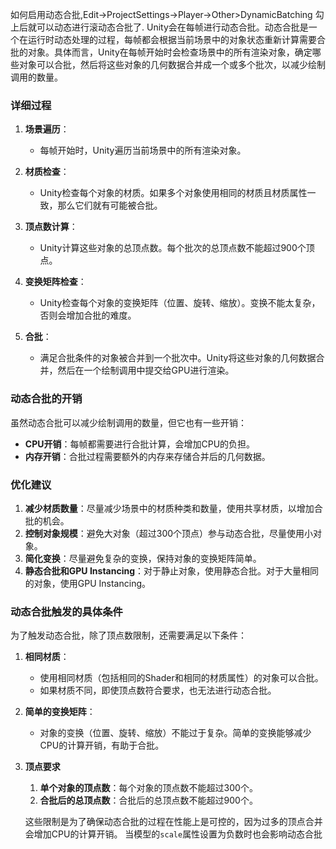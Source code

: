 如何启用动态合批,Edit->ProjectSettings->Player->Other>DynamicBatching 勾上后就可以动态进行滚动态合批了.
Unity会在每帧进行动态合批。动态合批是一个在运行时动态处理的过程，每帧都会根据当前场景中的对象状态重新计算需要合批的对象。具体而言，Unity在每帧开始时会检查场景中的所有渲染对象，确定哪些对象可以合批，然后将这些对象的几何数据合并成一个或多个批次，以减少绘制调用的数量。


### 详细过程

1. **场景遍历**：
    
    - 每帧开始时，Unity遍历当前场景中的所有渲染对象。
2. **材质检查**：
    
    - Unity检查每个对象的材质。如果多个对象使用相同的材质且材质属性一致，那么它们就有可能被合批。
3. **顶点数计算**：
    
    - Unity计算这些对象的总顶点数。每个批次的总顶点数不能超过900个顶点。
4. **变换矩阵检查**：
    
    - Unity检查每个对象的变换矩阵（位置、旋转、缩放）。变换不能太复杂，否则会增加合批的难度。
5. **合批**：
    
    - 满足合批条件的对象被合并到一个批次中。Unity将这些对象的几何数据合并，然后在一个绘制调用中提交给GPU进行渲染。

### 动态合批的开销

虽然动态合批可以减少绘制调用的数量，但它也有一些开销：

- **CPU开销**：每帧都需要进行合批计算，会增加CPU的负担。
- **内存开销**：合批过程需要额外的内存来存储合并后的几何数据。

### 优化建议

1. **减少材质数量**：尽量减少场景中的材质种类和数量，使用共享材质，以增加合批的机会。
2. **控制对象规模**：避免大对象（超过300个顶点）参与动态合批，尽量使用小对象。
3. **简化变换**：尽量避免复杂的变换，保持对象的变换矩阵简单。
4. **静态合批和GPU Instancing**：对于静止对象，使用静态合批。对于大量相同的对象，使用GPU Instancing。
### 动态合批触发的具体条件

为了触发动态合批，除了顶点数限制，还需要满足以下条件：

1. **相同材质**：
    
    - 使用相同材质（包括相同的Shader和相同的材质属性）的对象可以合批。
    - 如果材质不同，即使顶点数符合要求，也无法进行动态合批。
2. **简单的变换矩阵**：
    
    - 对象的变换（位置、旋转、缩放）不能过于复杂。简单的变换能够减少CPU的计算开销，有助于合批。
3. **顶点要求**
	  1. **单个对象的顶点数**：每个对象的顶点数不能超过300个。
	  2. **合批后的总顶点数**：合批后的总顶点数不能超过900个。
	
	这些限制是为了确保动态合批的过程在性能上是可控的，因为过多的顶点合并会增加CPU的计算开销。
	当模型的`scale`属性设置为负数时也会影响动态合批